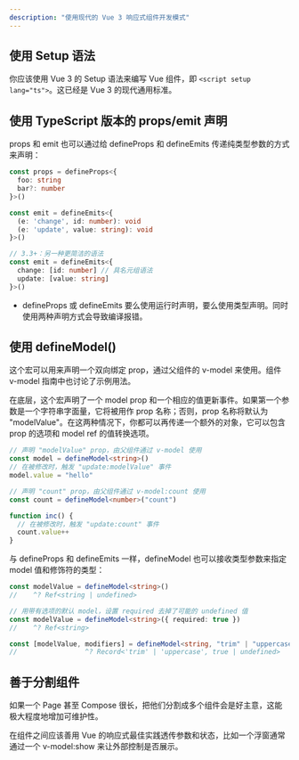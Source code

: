 ```yaml
---
description: "使用现代的 Vue 3 响应式组件开发模式"
---
```


## 使用 Setup 语法

你应该使用 Vue 3 的 Setup 语法来编写 Vue 组件，即 `<script setup lang="ts">`。这已经是 Vue 3 的现代通用标准。

## 使用 TypeScript 版本的 props/emit 声明

props 和 emit 也可以通过给 defineProps 和 defineEmits 传递纯类型参数的方式来声明：

```typescript
const props = defineProps<{
  foo: string
  bar?: number
}>()

const emit = defineEmits<{
  (e: 'change', id: number): void
  (e: 'update', value: string): void
}>()

// 3.3+：另一种更简洁的语法
const emit = defineEmits<{
  change: [id: number] // 具名元组语法
  update: [value: string]
}>()
```

- defineProps 或 defineEmits 要么使用运行时声明，要么使用类型声明。同时使用两种声明方式会导致编译报错。

## 使用 defineModel()

这个宏可以用来声明一个双向绑定 prop，通过父组件的 v-model 来使用。组件 v-model 指南中也讨论了示例用法。

在底层，这个宏声明了一个 model prop 和一个相应的值更新事件。如果第一个参数是一个字符串字面量，它将被用作 prop 名称；否则，prop 名称将默认为 "modelValue"。在这两种情况下，你都可以再传递一个额外的对象，它可以包含 prop 的选项和 model ref 的值转换选项。

```typescript
// 声明 "modelValue" prop，由父组件通过 v-model 使用
const model = defineModel<string>()
// 在被修改时，触发 "update:modelValue" 事件
model.value = "hello"

// 声明 "count" prop，由父组件通过 v-model:count 使用
const count = defineModel<number>("count")

function inc() {
  // 在被修改时，触发 "update:count" 事件
  count.value++
}
```

与 defineProps 和 defineEmits 一样，defineModel 也可以接收类型参数来指定 model 值和修饰符的类型：

```typescript
const modelValue = defineModel<string>()
//    ^? Ref<string | undefined>

// 用带有选项的默认 model，设置 required 去掉了可能的 undefined 值
const modelValue = defineModel<string>({ required: true })
//    ^? Ref<string>

const [modelValue, modifiers] = defineModel<string, "trim" | "uppercase">()
//                 ^? Record<'trim' | 'uppercase', true | undefined>
```

## 善于分割组件

如果一个 Page 甚至 Compose 很长，把他们分割成多个组件会是好主意，这能极大程度地增加可维护性。

在组件之间应该善用 Vue 的响应式最佳实践透传参数和状态，比如一个浮窗通常通过一个 v-model:show 来让外部控制是否展示。
